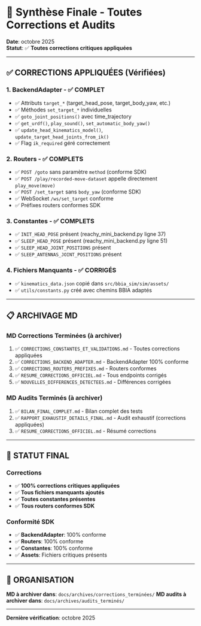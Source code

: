 # 🎯 Synthèse Finale - Toutes Corrections et Audits

**Date**: octobre 2025  
**Statut**: ✅ **Toutes corrections critiques appliquées**

---

## ✅ CORRECTIONS APPLIQUÉES (Vérifiées)

### 1. BackendAdapter - ✅ COMPLET
- ✅ Attributs `target_*` (target_head_pose, target_body_yaw, etc.)
- ✅ Méthodes `set_target_*` individuelles
- ✅ `goto_joint_positions()` avec time_trajectory
- ✅ `get_urdf()`, `play_sound()`, `set_automatic_body_yaw()`
- ✅ `update_head_kinematics_model()`, `update_target_head_joints_from_ik()`
- ✅ Flag `ik_required` géré correctement

### 2. Routers - ✅ COMPLETS
- ✅ `POST /goto` sans paramètre `method` (conforme SDK)
- ✅ `POST /play/recorded-move-dataset` appelle directement `play_move(move)`
- ✅ `POST /set_target` sans `body_yaw` (conforme SDK)
- ✅ WebSocket `/ws/set_target` conforme
- ✅ Préfixes routers conformes SDK

### 3. Constantes - ✅ COMPLETS
- ✅ `INIT_HEAD_POSE` présent (reachy_mini_backend.py ligne 37)
- ✅ `SLEEP_HEAD_POSE` présent (reachy_mini_backend.py ligne 51)
- ✅ `SLEEP_HEAD_JOINT_POSITIONS` présent
- ✅ `SLEEP_ANTENNAS_JOINT_POSITIONS` présent

### 4. Fichiers Manquants - ✅ CORRIGÉS
- ✅ `kinematics_data.json` copié dans `src/bbia_sim/sim/assets/`
- ✅ `utils/constants.py` créé avec chemins BBIA adaptés

---

## 📋 ARCHIVAGE MD

### MD Corrections Terminées (à archiver)
1. ✅ `CORRECTIONS_CONSTANTES_ET_VALIDATIONS.md` - Toutes corrections appliquées
2. ✅ `CORRECTIONS_BACKEND_ADAPTER.md` - BackendAdapter 100% conforme
3. ✅ `CORRECTIONS_ROUTERS_PREFIXES.md` - Routers conformes
4. ✅ `RESUME_CORRECTIONS_OFFICIEL.md` - Tous endpoints corrigés
5. ✅ `NOUVELLES_DIFFERENCES_DETECTEES.md` - Différences corrigées

### MD Audits Terminés (à archiver)
1. ✅ `BILAN_FINAL_COMPLET.md` - Bilan complet des tests
2. ✅ `RAPPORT_EXHAUSTIF_DETAILS_FINAL.md` - Audit exhaustif (corrections appliquées)
3. ✅ `RESUME_CORRECTIONS_OFFICIEL.md` - Résumé corrections

---

## 🎯 STATUT FINAL

### Corrections
- ✅ **100% corrections critiques appliquées**
- ✅ **Tous fichiers manquants ajoutés**
- ✅ **Toutes constantes présentes**
- ✅ **Tous routers conformes SDK**

### Conformité SDK
- ✅ **BackendAdapter**: 100% conforme
- ✅ **Routers**: 100% conforme
- ✅ **Constantes**: 100% conforme
- ✅ **Assets**: Fichiers critiques présents

---

## 📁 ORGANISATION

**MD à archiver dans**: `docs/archives/corrections_terminées/`
**MD audits à archiver dans**: `docs/archives/audits_terminés/`

---

**Dernière vérification**: octobre 2025

